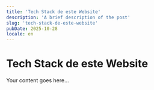 ```yaml
---
title: 'Tech Stack de este Website'
description: 'A brief description of the post'
slug: 'tech-stack-de-este-website'
pubDate: 2025-10-28
locale: en
---
```


# Tech Stack de este Website

Your content goes here...
